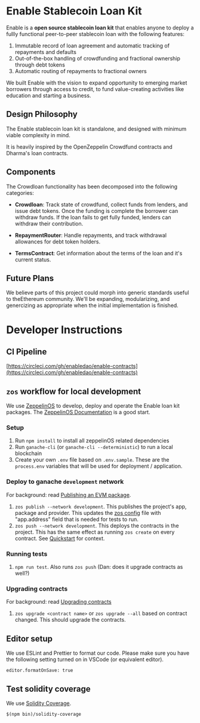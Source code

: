 # Enable Stablecoin Loan Kit

Enable is a **open source stablecoin loan kit** that enables anyone to deploy a fullly functional peer-to-peer stablecoin loan with the following features:

1. Immutable record of loan agreement and automatic tracking of repayments and defaults
2. Out-of-the-box handling of crowdfunding and fractional ownership through debt tokens
3. Automatic routing of repayments to fractional owners

We built Enable with the vision to expand opportunity to emerging market borrowers through access to credit, to fund value-creating activities like education and starting a business.

## Design Philosophy

The Enable stablecoin loan kit is standalone, and designed with minimum viable complexity in mind.

It is heavily inspired by the OpenZeppelin Crowdfund contracts and Dharma's loan contracts.

## Components

The Crowdloan functionality has been decomposed into the following categories:

- **Crowdloan**: Track state of crowdfund, collect funds from lenders, and issue debt tokens. Once the funding is complete the borrower can withdraw funds. If the loan fails to get fully funded, lenders can withdraw their contribution.

- **RepaymentRouter**: Handle repayments, and track withdrawal allowances for debt token holders.

- **TermsContract**: Get information about the terms of the loan and it's current status.

## Future Plans

We believe parts of this project could morph into generic standards useful to theEthereum community. We'll be expanding, modularizing, and genercizing as appropriate when the initial implementation is finished.

# Developer Instructions

## CI Pipeline

[https://circleci.com/gh/enabledao/enable-contracts](https://circleci.com/gh/enabledao/enable-contracts)

## `zos` workflow for local development

We use [ZeppelinOS](https://docs.zeppelinos.org/docs/start.html) to develop, deploy and operate the Enable loan kit packages. The [ZeppelinOS Documentation](https://docs.zeppelinos.org/docs/start.html) is a good start.

### Setup

1. Run `npm install` to install all zeppelinOS related dependencies
2. Run `ganache-cli` (or `ganache-cli --deterministic`) to run a local blockchain
3. Create your own `.env` file based on `.env.sample`. These are the `process.env` variables that will be used for deployment / application.

### Deploy to ganache `development` network

For background: read [Publishing an EVM package](https://docs.zeppelinos.org/docs/publishing.html).

1. `zos publish --network development`. This publishes the project's app, package and provider. This updates the [zos config](https://docs.zeppelinos.org/docs/configuration.html) file with "app.address" field that is needed for tests to run.
2. `zos push --network development`. This deploys the contracts in the project. This has the same effect as running `zos create` on every contract. See [Quickstart](https://docs.zeppelinos.org/docs/first.html) for context.

### Running tests

1. `npm run test`. Also runs `zos push` (Dan: does it upgrade contracts as well?)

### Upgrading contracts

For background: read [Upgrading contracts](https://docs.zeppelinos.org/docs/first.html#upgrading-your-contract)

1. `zos upgrade <contract name>` or `zos upgrade --all` based on contract changed. This should upgrade the contracts.

## Editor setup

We use ESLint and Prettier to format our code. Please make sure you have the following setting turned on in VSCode (or equivalent editor).

```
editor.formatOnSave: true
```

## Test solidity coverage

We use [Solidity Coverage](https://github.com/sc-forks/solidity-coverage).

```
$(npm bin)/solidity-coverage
```

